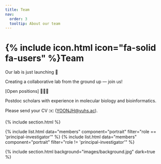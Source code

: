 ```yaml
---
title: Team
nav:
  order: 3
  tooltip: About our team
---
```


# {% include icon.html icon="fa-solid fa-users" %}Team

Our lab is just launching 🚀

Creating a collaborative lab from the ground up — join us!

[Open positions]
🕵🏻‍♀️

Postdoc scholars with experience in molecular biology and bioinformatics. 

Please send your CV ✉️ (YOONJH@yuhs.ac).
   
{% include section.html %}

{% include list.html data="members" component="portrait" filter="role == 'principal-investigator'" %}
{% include list.html data="members" component="portrait" filter="role != 'principal-investigator'" %}

{% include section.html background="images/background.jpg" dark=true %}
